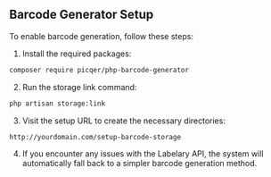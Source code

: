 ## Barcode Generator Setup

To enable barcode generation, follow these steps:

1. Install the required packages:
```bash
composer require picqer/php-barcode-generator
```

2. Run the storage link command:
```bash
php artisan storage:link
```

3. Visit the setup URL to create the necessary directories:
```
http://yourdomain.com/setup-barcode-storage
```

4. If you encounter any issues with the Labelary API, the system will automatically fall back to a simpler barcode generation method.